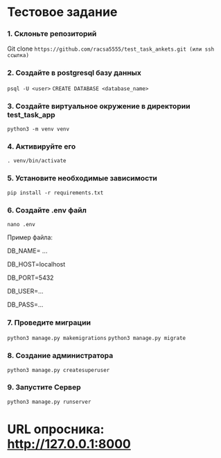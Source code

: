 # Тестовое задание


### 1. Склоньте репозиторий
Git clone `https://github.com/racsa5555/test_task_ankets.git (или ssh ссылка)`
### 2. Создайте в postgresql базу данных
`psql -U <user>`
`CREATE DATABASE <database_name>`
### 3. Создайте виртуальное окружение в директории test_task_app
`python3 -m venv venv`
### 4. Активируйте его 
`. venv/bin/activate`
### 5. Установите необходимые зависимости 
`pip install -r requirements.txt`
### 6. Создайте .env файл
`nano .env`


Пример файла:


DB_NAME= ...


DB_HOST=localhost


DB_PORT=5432


DB_USER=...


DB_PASS=...


### 7. Проведите миграции
`python3 manage.py makemigrations`
`python3 manage.py migrate`

### 8. Создание администратора
`python3 manage.py createsuperuser`

### 9. Запустите Сервер
`python3 manage.py runserver`

# URL опросника: http://127.0.0.1:8000
